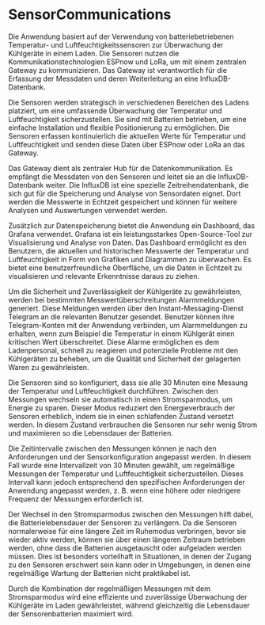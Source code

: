 # SensorCommunications
Die Anwendung basiert auf der Verwendung von batteriebetriebenen Temperatur- und Luftfeuchtigkeitssensoren zur Überwachung der Kühlgeräte in einem Laden. Die Sensoren nutzen die Kommunikationstechnologien ESPnow und LoRa, um mit einem zentralen Gateway zu kommunizieren. Das Gateway ist verantwortlich für die Erfassung der Messdaten und deren Weiterleitung an eine InfluxDB-Datenbank.

Die Sensoren werden strategisch in verschiedenen Bereichen des Ladens platziert, um eine umfassende Überwachung der Temperatur und Luftfeuchtigkeit sicherzustellen. Sie sind mit Batterien betrieben, um eine einfache Installation und flexible Positionierung zu ermöglichen. Die Sensoren erfassen kontinuierlich die aktuellen Werte für Temperatur und Luftfeuchtigkeit und senden diese Daten über ESPnow oder LoRa an das Gateway.

Das Gateway dient als zentraler Hub für die Datenkommunikation. Es empfängt die Messdaten von den Sensoren und leitet sie an die InfluxDB-Datenbank weiter. Die InfluxDB ist eine spezielle Zeitreihendatenbank, die sich gut für die Speicherung und Analyse von Sensordaten eignet. Dort werden die Messwerte in Echtzeit gespeichert und können für weitere Analysen und Auswertungen verwendet werden.

Zusätzlich zur Datenspeicherung bietet die Anwendung ein Dashboard, das Grafana verwendet. Grafana ist ein leistungsstarkes Open-Source-Tool zur Visualisierung und Analyse von Daten. Das Dashboard ermöglicht es den Benutzern, die aktuellen und historischen Messwerte der Temperatur und Luftfeuchtigkeit in Form von Grafiken und Diagrammen zu überwachen. Es bietet eine benutzerfreundliche Oberfläche, um die Daten in Echtzeit zu visualisieren und relevante Erkenntnisse daraus zu ziehen.

Um die Sicherheit und Zuverlässigkeit der Kühlgeräte zu gewährleisten, werden bei bestimmten Messwertüberschreitungen Alarmmeldungen generiert. Diese Meldungen werden über den Instant-Messaging-Dienst Telegram an die relevanten Benutzer gesendet. Benutzer können ihre Telegram-Konten mit der Anwendung verbinden, um Alarmmeldungen zu erhalten, wenn zum Beispiel die Temperatur in einem Kühlgerät einen kritischen Wert überschreitet. Diese Alarme ermöglichen es dem Ladenpersonal, schnell zu reagieren und potenzielle Probleme mit den Kühlgeräten zu beheben, um die Qualität und Sicherheit der gelagerten Waren zu gewährleisten.

Die Sensoren sind so konfiguriert, dass sie alle 30 Minuten eine Messung der Temperatur und Luftfeuchtigkeit durchführen. Zwischen den Messungen wechseln sie automatisch in einen Stromsparmodus, um Energie zu sparen. Dieser Modus reduziert den Energieverbrauch der Sensoren erheblich, indem sie in einen schlafenden Zustand versetzt werden. In diesem Zustand verbrauchen die Sensoren nur sehr wenig Strom und maximieren so die Lebensdauer der Batterien.

Die Zeitintervalle zwischen den Messungen können je nach den Anforderungen und der Sensorkonfiguration angepasst werden. In diesem Fall wurde eine Intervallzeit von 30 Minuten gewählt, um regelmäßige Messungen der Temperatur und Luftfeuchtigkeit sicherzustellen. Dieses Intervall kann jedoch entsprechend den spezifischen Anforderungen der Anwendung angepasst werden, z. B. wenn eine höhere oder niedrigere Frequenz der Messungen erforderlich ist.

Der Wechsel in den Stromsparmodus zwischen den Messungen hilft dabei, die Batterielebensdauer der Sensoren zu verlängern. Da die Sensoren normalerweise für eine längere Zeit im Ruhemodus verbringen, bevor sie wieder aktiv werden, können sie über einen längeren Zeitraum betrieben werden, ohne dass die Batterien ausgetauscht oder aufgeladen werden müssen. Dies ist besonders vorteilhaft in Situationen, in denen der Zugang zu den Sensoren erschwert sein kann oder in Umgebungen, in denen eine regelmäßige Wartung der Batterien nicht praktikabel ist.

Durch die Kombination der regelmäßigen Messungen mit dem Stromsparmodus wird eine effiziente und zuverlässige Überwachung der Kühlgeräte im Laden gewährleistet, während gleichzeitig die Lebensdauer der Sensorenbatterien maximiert wird.
